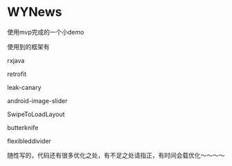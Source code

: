 # WYNews

使用mvp完成的一个小demo

使用到的框架有

rxjava

retrofit

leak-canary

android-image-slider

SwipeToLoadLayout

butterknife

flexibleddivider

随性写的，代码还有很多优化之处，有不足之处请指正，有时间会载优化～～～～
